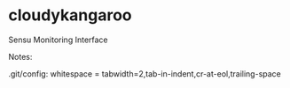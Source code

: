 cloudykangaroo
==============

Sensu Monitoring Interface

Notes:

.git/config:
  whitespace = tabwidth=2,tab-in-indent,cr-at-eol,trailing-space
